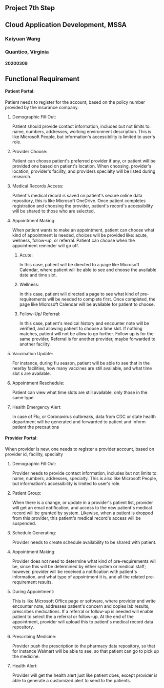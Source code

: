 ## Project 7th Step

## Cloud Application Development, MSSA

### Kaiyuan Wang

### Quantico, Virginia

#### 20200309



## Functional Requirement

#### Patient Portal:

Patient needs to register for the account, based on the policy number provided by the insurance company.

1. Demographic Fill Out:

   Patient should provide contact information, includes but not limits to: name, numbers, addresses, working environment description. This is like Microsoft People, but information's accessibility is limited to user's role.

3. Provider Choose:

   Patient can choose patient's preferred provider if any, or patient will be provided one based on patient's location. When choosing, provider's location, provider's facility, and providers specialty will be listed during research. 

4. Medical Records Access:

   Patient's medical record is saved on patient's secure online data repository, this is like Microsoft OneDrive. Once patient completes registration and choosing the provider, patient's record's accessibility will be shared to those who are selected.

5. Appointment Making:

   When patient wants to make an appointment, patient can choose what kind of appointment is needed, choices will be provided like: acute, wellness, follow-up, or referral. Patient can choose when the appointment reminder will go off.

   1. Acute:

      In this case, patient will be directed to a page like Microsoft Calendar, where patient will be able to see and choose the available date and time slot.

   2. Wellness:

      In this case, patient will directed a page to see what kind of pre-requirements will be needed to complete first. Once completed, the page like Microsoft Calendar will be available for patient to choose.

   3. Follow-Up/ Referral:

      In this case, patient's medical history and encounter note will be verified, and allowing patient to choose a time slot. If nothing matches, patient will not be allow to go further. Follow up is for the same provider, Referral is for another provider, maybe forwarded to another facility.

6. Vaccination Update:

   For instance, during flu season, patient will be able to see that in the nearby facilities, how many vaccines are still available, and what time slot s are available.

7. Appointment Reschedule:

   Patient can view what time slots are still available, only those in the same type.

8. Health Emergency Alert:

   In case of Flu, or Coronavirus outbreaks, data from CDC or state health department will be generated and forwarded to patient and inform patient the precautions

   

#### Provider Portal:

When provider is new, one needs to register a provider account, based on provider id, facility, specialty

1. Demographic Fill Out:

   Provider needs to provide contact information, includes but not limits to: name, numbers, addresses, specialty. This is also like Microsoft People, but information's accessibility is limited to user's role.

2. Patient Group:

   When there is a change, or update in a provider's patient list, provider will get an email notification, and access to the new patient's medical record will be granted by system. Likewise, when a patient is dropped from this provider, this patient's medical record's access will be suspended.

3. Schedule Generating:

   Provider needs to create schedule availability to be shared with patient.

4. Appointment Making:

   Provider does not need to determine what kind of pre-requirements will be, since this will be determined by either system or medical staff; however, provider will be received a notification with patient's information, and what type of appointment it is, and all the related pre-requirement results.

5. During Appointment:

   This is like Microsoft Office page or software, where provider and write encounter note, addresses patient's concern and copies lab results, prescribes medications. If a referral or follow-up is needed will enable patient to select the a referral or follow-up. At the end of the appointment, provider will upload this to patient's medical record data repository.

6. Prescribing Medicine:

   Provider push the prescription to the pharmacy data repository, so that for instance Walmart will be able to see, so that patient can go to pick up the medicine.

7. Health Alert:

   Provider will get the health alert just like patient does, except provider is able to generate a customized alert to send to the patients.